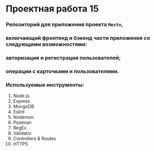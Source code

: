 # Проектная работа 15
### Репозиторий для приложения проекта `Mesto`,
### включающий фронтенд и бэкенд части приложения со следующими возможностями:
### авторизация и регистрация пользователей;
### операции с карточками и пользователями.

### Используемые инструменты:
1. Node.js
2. Express
3. MongoDB
4. Eslint
5. Nodemon
6. Postman
7. RegEx
8. Validator
9. Controllers & Routes
10. HTTPS
